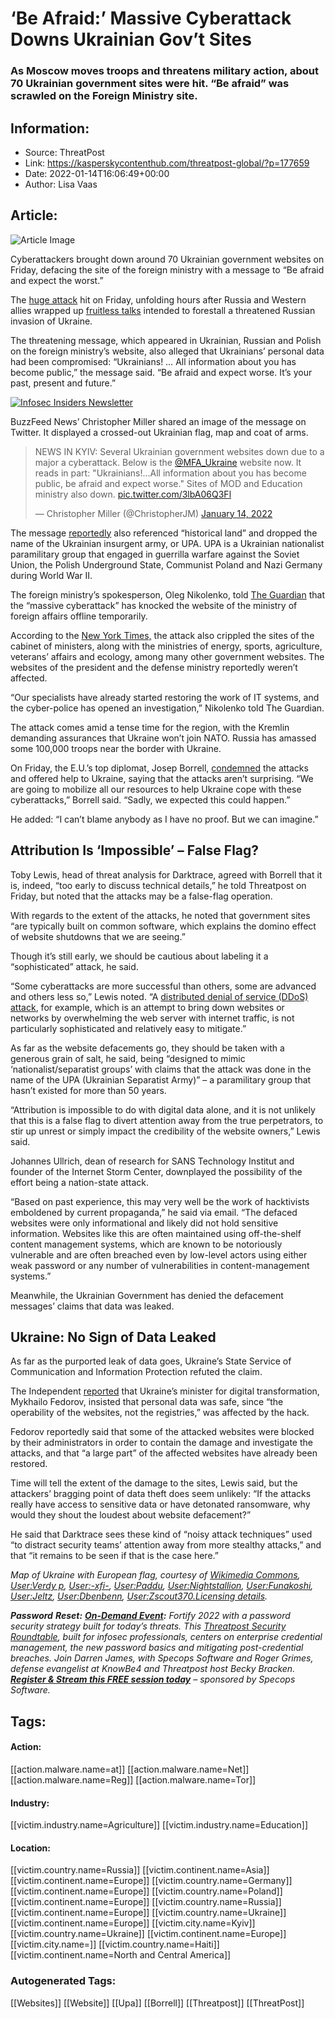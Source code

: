 # ‘Be Afraid:’ Massive Cyberattack Downs Ukrainian Gov’t Sites
### As Moscow moves troops and threatens military action, about 70 Ukrainian government sites were hit. “Be afraid” was scrawled on the Foreign Ministry site.

## Information:
+ Source: ThreatPost
+ Link: https://kasperskycontenthub.com/threatpost-global/?p=177659
+ Date: 2022-01-14T16:06:49+00:00
+ Author: Lisa Vaas


## Article:
![Article Image](https://media.threatpost.com/wp-content/uploads/sites/103/2022/01/14105143/1024px-Ukraine_EU.svg_-e1642175515727.png)

Cyberattackers brought down around 70 Ukrainian government websites on Friday, defacing the site of the foreign ministry with a message to “Be afraid and expect the worst.”


The [huge attack](https://www.reuters.com/world/europe/expect-worst-ukraine-hit-by-cyberattack-russia-moves-more-troops-2022-01-14/) hit on Friday, unfolding hours after Russia and Western allies wrapped up [fruitless talks](https://www.reuters.com/world/europe/russia-says-us-nato-talks-so-far-unsuccessful-2022-01-13/) intended to forestall a threatened Russian invasion of Ukraine.


The threatening message, which appeared in Ukrainian, Russian and Polish on the foreign ministry’s website, also alleged that Ukrainians’ personal data had been compromised: “Ukrainians! … All information about you has become public,” the message said. “Be afraid and expect worse. It’s your past, present and future.”


[![Infosec Insiders Newsletter](https://media.threatpost.com/wp-content/uploads/sites/103/2021/07/10165815/infosec_insiders_in_article_promo.png)](https://threatpost.com/infosec-insider-subscription-page/?utm_source=ART&utm_medium=ART&utm_campaign=InfosecInsiders_Newsletter_Promo/)


BuzzFeed News’ Christopher Miller shared an image of the message on Twitter. It displayed a crossed-out Ukrainian flag, map and coat of arms.



> 
> NEWS IN KYIV: Several Ukrainian government websites down due to a major a cyberattack. Below is the [@MFA\_Ukraine](https://twitter.com/MFA_Ukraine?ref_src=twsrc%5Etfw) website now. It reads in part: "Ukrainians!…All information about you has become public, be afraid and expect worse." Sites of MOD and Education ministry also down. [pic.twitter.com/3lbA06Q3Fl](https://t.co/3lbA06Q3Fl)
> 
> 
> — Christopher Miller (@ChristopherJM) [January 14, 2022](https://twitter.com/ChristopherJM/status/1481866343104360450?ref_src=twsrc%5Etfw)
> 
> 



The message [reportedly](https://www.theguardian.com/world/2022/jan/14/ukraine-massive-cyber-attack-government-websites-suspected-russian-hackers) also referenced “historical land” and dropped the name of the Ukrainian insurgent army, or UPA. UPA is a Ukrainian nationalist paramilitary group that engaged in guerrilla warfare against the Soviet Union, the Polish Underground State, Communist Poland and Nazi Germany during World War II.


The foreign ministry’s spokesperson, Oleg Nikolenko, told [The Guardian](https://www.theguardian.com/world/2022/jan/14/ukraine-massive-cyber-attack-government-websites-suspected-russian-hackers) that the “massive cyberattack” has knocked the website of the ministry of foreign affairs offline temporarily.


According to the [New York Times,](https://www.nytimes.com/2022/01/14/world/europe/hackers-ukraine-government-sites.html) the attack also crippled the sites of the cabinet of ministers, along with the ministries of energy, sports, agriculture, veterans’ affairs and ecology, among many other government websites. The websites of the president and the defense ministry reportedly weren’t affected.


“Our specialists have already started restoring the work of IT systems, and the cyber-police has opened an investigation,” Nikolenko told The Guardian.


The attack comes amid a tense time for the region, with the Kremlin demanding assurances that Ukraine won’t join NATO. Russia has amassed some 100,000 troops near the border with Ukraine.


On Friday, the E.U.’s top diplomat, Josep Borrell, [condemned](https://www.independent.co.uk/news/ukraine-moscow-european-union-kyiv-josep-borrell-b1993146.html) the attacks and offered help to Ukraine, saying that the attacks aren’t surprising. “We are going to mobilize all our resources to help Ukraine cope with these cyberattacks,” Borrell said. “Sadly, we expected this could happen.”


He added: “I can’t blame anybody as I have no proof. But we can imagine.”


Attribution Is ‘Impossible’ – False Flag?
-----------------------------------------


Toby Lewis, head of threat analysis for Darktrace, agreed with Borrell that it is, indeed, “too early to discuss technical details,” he told Threatpost on Friday, but noted that the attacks may be a false-flag operation.


With regards to the extent of the attacks, he noted that government sites “are typically built on common software, which explains the domino effect of website shutdowns that we are seeing.”


Though it’s still early, we should be cautious about labeling it a “sophisticated” attack, he said.


“Some cyberattacks are more successful than others, some are advanced and others less so,” Lewis noted. “A [distributed denial of service (DDoS) attack](https://threatpost.com/ddos-attacks-records-q3/176082/), for example, which is an attempt to bring down websites or networks by overwhelming the web server with internet traffic, is not particularly sophisticated and relatively easy to mitigate.”


As far as the website defacements go, they should be taken with a generous grain of salt, he said, being “designed to mimic ‘nationalist/separatist groups’ with claims that the attack was done in the name of the UPA (Ukrainian Separatist Army)” – a paramilitary group that hasn’t existed for more than 50 years.


“Attribution is impossible to do with digital data alone, and it is not unlikely that this is a false flag to divert attention away from the true perpetrators, to stir up unrest or simply impact the credibility of the website owners,” Lewis said.


Johannes Ullrich, dean of research for SANS Technology Institut and founder of the Internet Storm Center, downplayed the possibility of the effort being a nation-state attack.


“Based on past experience, this may very well be the work of hacktivists emboldened by current propaganda,” he said via email. “The defaced websites were only informational and likely did not hold sensitive information. Websites like this are often maintained using off-the-shelf content management systems, which are known to be notoriously vulnerable and are often breached even by low-level actors using either weak password or any number of vulnerabilities in content-management systems.”


Meanwhile, the Ukrainian Government has denied the defacement messages’ claims that data was leaked.


Ukraine: No Sign of Data Leaked
-------------------------------


As far as the purported leak of data goes, Ukraine’s State Service of Communication and Information Protection refuted the claim.


The Independent [reported](https://www.independent.co.uk/news/ukraine-moscow-european-union-kyiv-josep-borrell-b1993146.html) that Ukraine’s minister for digital transformation, Mykhailo Fedorov, insisted that personal data was safe, since “the operability of the websites, not the registries,” was affected by the hack.


Fedorov reportedly said that some of the attacked websites were blocked by their administrators in order to contain the damage and investigate the attacks, and that “a large part” of the affected websites have already been restored.


Time will tell the extent of the damage to the sites, Lewis said, but the attackers’ bragging point of data theft does seem unlikely: “If the attacks really have access to sensitive data or have detonated ransomware, why would they shout the loudest about website defacement?”


He said that Darktrace sees these kind of “noisy attack techniques” used “to distract security teams’ attention away from more stealthy attacks,” and that “it remains to be seen if that is the case here.”


*Map of Ukraine with European flag, courtesy of [Wikimedia Commons](https://commons.wikimedia.org/wiki/File:Ukraine_EU.svg), [User:Verdy p](https://commons.wikimedia.org/wiki/User:Verdy_p "User:Verdy p"), [User:-xfi-](https://commons.wikimedia.org/wiki/User:-xfi- "User:-xfi-"), [User:Paddu](https://commons.wikimedia.org/wiki/User:Paddu "User:Paddu"), [User:Nightstallion](https://commons.wikimedia.org/wiki/User:Nightstallion "User:Nightstallion"), [User:Funakoshi](https://commons.wikimedia.org/w/index.php?title=User:Funakoshi&action=edit&redlink=1 "User:Funakoshi (page does not exist)"), [User:Jeltz](https://commons.wikimedia.org/w/index.php?title=User:Jeltz&action=edit&redlink=1 "User:Jeltz (page does not exist)"), [User:Dbenbenn](https://commons.wikimedia.org/wiki/User:Dbenbenn "User:Dbenbenn"), [User:Zscout370.](https://commons.wikimedia.org/wiki/User:Zscout370 "User:Zscout370")[Licensing details](https://creativecommons.org/licenses/by-sa/3.0/).*


***Password** **Reset:** **[On-Demand Event](https://threatpost.com/webinars/password-reset-claiming-control-of-credentials-to-stop-attacks/):** Fortify 2022 with a password security strategy built for today’s threats. This [Threatpost Security Roundtable](https://threatpost.com/webinars/password-reset-claiming-control-of-credentials-to-stop-attacks/), built for infosec professionals, centers on enterprise credential management, the new password basics and mitigating post-credential breaches. Join Darren James, with Specops Software and Roger Grimes, defense evangelist at KnowBe4 and Threatpost host Becky Bracken. **[Register & Stream this FREE session today](https://threatpost.com/webinars/password-reset-claiming-control-of-credentials-to-stop-attacks/)** – sponsored by Specops Software.*





## Tags:

#### Action:
[[action.malware.name=at]] [[action.malware.name=Net]] [[action.malware.name=Reg]] [[action.malware.name=Tor]]

#### Industry:
[[victim.industry.name=Agriculture]] [[victim.industry.name=Education]]

#### Location:
[[victim.country.name=Russia]] [[victim.continent.name=Asia]] [[victim.continent.name=Europe]] [[victim.country.name=Germany]] [[victim.continent.name=Europe]] [[victim.country.name=Poland]] [[victim.continent.name=Europe]] [[victim.country.name=Russia]] [[victim.continent.name=Europe]] [[victim.country.name=Ukraine]] [[victim.continent.name=Europe]] [[victim.city.name=Kyiv]] [[victim.country.name=Ukraine]] [[victim.continent.name=Europe]] [[victim.city.name=]] [[victim.country.name=Haiti]] [[victim.continent.name=North and Central America]]

### Autogenerated Tags:
[[Websites]] [[Website]] [[Upa]] [[Borrell]] [[Threatpost]] [[ThreatPost]]

